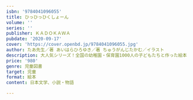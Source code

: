 ```yaml
---
isbn: '9784041096055'
title: ひっひっひくしょーん
volume: ''
series: ''
publisher: ＫＡＤＯＫＡＷＡ
pubdate: '2020-09-17'
cover: 'https://cover.openbd.jp/9784041096055.jpg'
author: たあ先生／著 あいはらひろゆき／著 ちゅうがんじたかむ／イラスト
description: 大人気シリーズ！全国の幼稚園・保育園1000人の子どもたちと作った絵本
price: '980'
genre: 児童図書
target: 児童
format: 絵本
content: 日本文学、小説・物語

---
```

